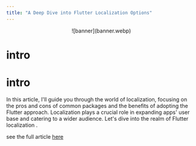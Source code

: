 ```yaml
---
title: "A Deep Dive into Flutter Localization Options"
---
```



<center>![banner](banner.webp)</center>

# intro
# intro

In this article, I'll guide you through the world of localization, focusing on the pros and cons of common packages and the benefits of adopting the Flutter approach. Localization plays a crucial role in expanding apps' user base and catering to a wider audience. Let's dive into the realm of Flutter localization .

see the full article [here](https://medium.com/@maxzod66/a-deep-dive-into-flutter-localization-options-2a2c481ecf85)
<!-- truncate -->